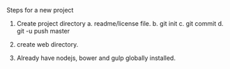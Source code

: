 Steps for a new project

1. Create project directory 
  a. readme/license file.
  b. git init
  c. git commit
  d. git -u push master

2. create web directory.

3. Already have nodejs, bower and gulp globally installed.

